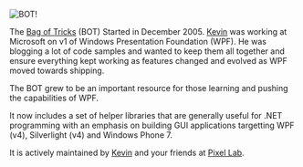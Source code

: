 ![BOT!](http://github.com/thinkpixellab/bot/raw/master/PixelLab.Wpf.Demo/logo.png)

The [Bag of Tricks](http://github.com/thinkpixellab/bot) (BOT) Started in December 2005. [Kevin](http://github.com/kevmoo) was working at Microsoft on v1 of Windows Presentation Foundation (WPF). He was blogging a lot of code samples and wanted to keep them all together and ensure everything kept working as features changed and evolved as WPF moved towards shipping.

The BOT grew to be an important resource for those learning and pushing the capabilities of WPF.

It now includes a set of helper libraries that are generally useful for .NET programming with an emphasis on building GUI applications targetting WPF (v4), Silverlight (v4) and Windows Phone 7.

It is actively maintained by [Kevin](http://github.com/kevmoo) and your friends at [Pixel Lab](http://thinkpixellab.com "Pixel Lab").
